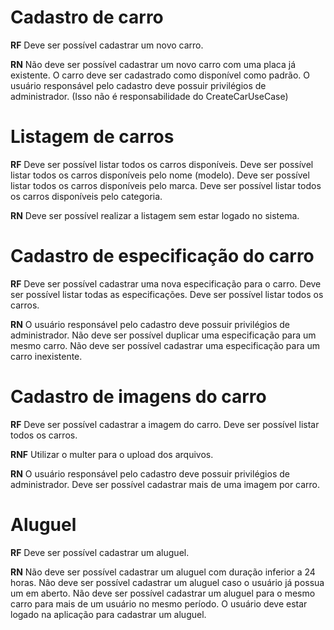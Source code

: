 # Cadastro de carro

**RF**
Deve ser possível cadastrar um novo carro.

**RN**
Não deve ser possível cadastrar um novo carro com uma placa já existente.
O carro deve ser cadastrado como disponível como padrão.
O usuário responsável pelo cadastro deve possuir privilégios de administrador. (Isso não é responsabilidade do CreateCarUseCase)

# Listagem de carros

**RF**
Deve ser possível listar todos os carros disponíveis.
Deve ser possível listar todos os carros disponíveis pelo nome (modelo).
Deve ser possível listar todos os carros disponíveis pelo marca.
Deve ser possível listar todos os carros disponíveis pelo categoria.

**RN**
Deve ser possível realizar a listagem sem estar logado no sistema.

# Cadastro de especificação do carro

**RF**
Deve ser possível cadastrar uma nova especificação para o carro.
Deve ser possível listar todas as especificações.
Deve ser possível listar todos os carros.

**RN**
O usuário responsável pelo cadastro deve possuir privilégios de administrador.
Não deve ser possível duplicar uma especificação para um mesmo carro.
Não deve ser possível cadastrar uma especificação para um carro inexistente.

# Cadastro de imagens do carro

**RF**
Deve ser possível cadastrar a imagem do carro.
Deve ser possível listar todos os carros.

**RNF**
Utilizar o multer para o upload dos arquivos.

**RN**
O usuário responsável pelo cadastro deve possuir privilégios de administrador.
Deve ser possível cadastrar mais de uma imagem por carro.

# Aluguel

**RF**
Deve ser possível cadastrar um aluguel.

**RN**
Não deve ser possível cadastrar um aluguel com duração inferior a 24 horas.
Não deve ser possível cadastrar um aluguel caso o usuário já possua um em aberto.
Não deve ser possível cadastrar um aluguel para o mesmo carro para mais de um usuário no mesmo período.
O usuário deve estar logado na aplicação para cadastrar um aluguel.